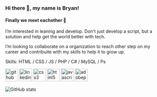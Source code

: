### Hi there 👋, my name is Bryan!
#### Finally we meet eachother 🎉
I’m interested in leaning and develop. Don't just develop a script, but a solution and help get the world better with tech.

I’m looking to collaborate on a organization to reach other step on my career and contribuite with my skills to help it to grow up.

Skills: HTML / CSS / JS / PHP / C# / MySQL / Ps



[<img src='https://cdn.jsdelivr.net/npm/simple-icons@3.0.1/icons/github.svg' alt='github' height='40'>](https://github.com/EoBryanDev)  [<img src='https://cdn.jsdelivr.net/npm/simple-icons@3.0.1/icons/linkedin.svg' alt='linkedin' height='40'>](https://www.linkedin.com/in/https://www.linkedin.com/in/maur%C3%ADcio-bryan-de-andrade-viana-9b1195125//)  [<img src='https://cdn.jsdelivr.net/npm/simple-icons@3.0.1/icons/css3.svg' alt='css3' height='40'>](#)  [<img src='https://cdn.jsdelivr.net/npm/simple-icons@3.0.1/icons/html5.svg' alt='html5' height='40'>](#)  [<img src='https://cdn.jsdelivr.net/npm/simple-icons@3.0.1/icons/javascript.svg' alt='javascript' height='40'>](#)  [<img src='https://cdn.jsdelivr.net/npm/simple-icons@3.0.1/icons/adobephotoshop.svg' alt='adobephotoshop' height='40'>](#)  


![GitHub stats](https://github-readme-stats.vercel.app/api?username=EoBryanDev&show_icons=true)  
